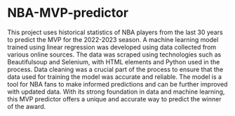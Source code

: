 # NBA-MVP-predictor
This project uses historical statistics of NBA players from the last 30 years to predict the MVP for the 2022-2023 season. A machine learning model trained using linear regression was developed using data collected from various online sources. The data was scraped using technologies such as Beautifulsoup and Selenium, with HTML elements and Python used in the process. Data cleaning was a crucial part of the process to ensure that the data used for training the model was accurate and reliable. The model is a tool for NBA fans to make informed predictions and can be further improved with updated data. With its strong foundation in data and machine learning, this MVP predictor offers a unique and accurate way to predict the winner of the award.
